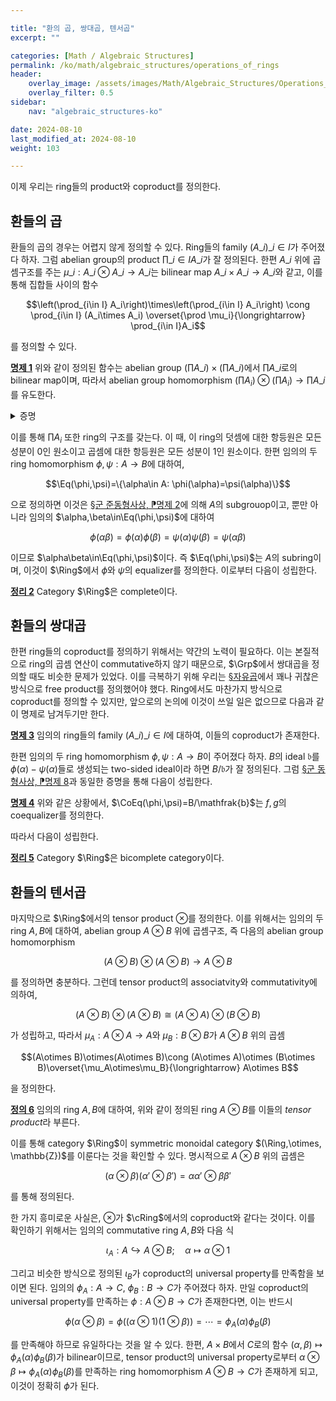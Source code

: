 ```yaml
---

title: "환의 곱, 쌍대곱, 텐서곱"
excerpt: ""

categories: [Math / Algebraic Structures]
permalink: /ko/math/algebraic_structures/operations_of_rings
header:
    overlay_image: /assets/images/Math/Algebraic_Structures/Operations_of_rings.png
    overlay_filter: 0.5
sidebar: 
    nav: "algebraic_structures-ko"

date: 2024-08-10
last_modified_at: 2024-08-10
weight: 103

---
```


이제 우리는 ring들의 product와 coproduct를 정의한다. 

## 환들의 곱

환들의 곱의 경우는 어렵지 않게 정의할 수 있다. Ring들의 family $(A\_i)\_{i\in I}$가 주어졌다 하자. 그럼 abelian group의 product $\prod\_{i\in I}A\_i$가 잘 정의된다. 한편 $A\_i$ 위에 곱셈구조를 주는 $\mu\_i: A\_i\otimes A\_i \rightarrow A\_i$는 bilinear map $A\_i\times A\_i \rightarrow A\_i$와 같고, 이를 통해 집합들 사이의 함수

$$\left(\prod_{i\in I} A_i\right)\times\left(\prod_{i\in I} A_i\right) \cong \prod_{i\in I} (A_i\times A_i) \overset{\prod \mu_i}{\longrightarrow} \prod_{i\in I}A_i$$

를 정의할 수 있다.

<div class="proposition" markdown="1">

<ins id="prop1">**명제 1**</ins> 위와 같이 정의된 함수는 abelian group $\left(\prod A\_i\right)\times\left(\prod A\_i\right)$에서 $\prod A\_i$로의 bilinear map이며, 따라서 abelian group homomorphism $\left(\prod A_i\right)\otimes\left(\prod A_i\right) \rightarrow \prod A\_i$를 유도한다. 

</div>
<details class="proof" markdown="1">
<summary>증명</summary>

위의 함수를 직접 원소로 나타내면, $\prod A\_i$의 원소들은 순서쌍 $(\alpha\_i)\_{i\in I}$의 꼴이며, 두 원소 $(\alpha\_i)\_{i\in I}, (\beta\_i)\_{i\in I}\in \prod A\_i$에 대해 이들 둘을 위 함수에 넣은 결과는

$$(\alpha_i)_{i\in I}(\beta_i)_{i\in I}=(\alpha_i\beta_i)_{i\in I}$$

을 통해 곱셈이 주어지게 된다. 즉 주어진 함수는 두 원소의 성분별로 곱셈을 하는 함수이다. 이제 bilinearity 또한 성분별로 확인할 수 있다. 

</details>

이를 통해 $\prod A_i$ 또한 ring의 구조를 갖는다. 이 때, 이 ring의 덧셈에 대한 항등원은 모든 성분이 $0$인 원소이고 곱셈에 대한 항등원은 모든 성분이 $1$인 원소이다. 한편 임의의 두 ring homomorphism $\phi,\psi:A \rightarrow B$에 대하여, 

$$\Eq(\phi,\psi)=\{\alpha\in A: \phi(\alpha)=\psi(\alpha)\}$$

으로 정의하면 이것은 [§군 준동형사상, ⁋명제 2](/ko/math/algebraic_structures/group_homomorphisms#prop2)에 의해 $A$의 subgrouop이고, 뿐만 아니라 임의의 $\alpha,\beta\in\Eq(\phi,\psi)$에 대하여

$$\phi(\alpha\beta)=\phi(\alpha)\phi(\beta)=\psi(\alpha)\psi(\beta)=\psi(\alpha\beta)$$

이므로 $\alpha\beta\in\Eq(\phi,\psi)$이다. 즉 $\Eq(\phi,\psi)$는 $A$의 subring이며, 이것이 $\Ring$에서 $\phi$와 $\psi$의 equalizer를 정의한다. 이로부터 다음이 성립한다.

<div class="proposition" markdown="1">

<ins id="thm2">**정리 2**</ins> Category $\Ring$은 complete이다. 

</div>

## 환들의 쌍대곱

한편 ring들의 coproduct를 정의하기 위해서는 약간의 노력이 필요하다. 이는 본질적으로 ring의 곱셈 연산이 commutative하지 않기 때문으로, $\Grp$에서 쌍대곱을 정의할 때도 비슷한 문제가 있었다. 이를 극복하기 위해 우리는 [§자유곱](/ko/math/algebraic_structures/free_products)에서 꽤나 귀찮은 방식으로 free product를 정의했어야 했다. Ring에서도 마찬가지 방식으로 coproduct를 정의할 수 있지만, 앞으로의 논의에 이것이 쓰일 일은 없으므로 다음과 같이 명제로 남겨두기만 한다. 

<div class="proposition" markdown="1">

<ins id="prop3">**명제 3**</ins> 임의의 ring들의 family $(A\_i)\_{i\in I}$에 대하여, 이들의 coproduct가 존재한다. 

</div>

한편 임의의 두 ring homomorphism $\phi,\psi:A \rightarrow B$이 주어졌다 하자. $B$의 ideal $\mathfrak{b}$를 $\phi(\alpha)-\psi(\alpha)$들로 생성되는 two-sided ideal이라 하면 $B/\mathfrak{b}$가 잘 정의된다. 그럼 [§군 동형사상, ⁋명제 8](/ko/math/algebraic_structures/isomorphism_theorems#prop8)과 동일한 증명을 통해 다음이 성립한다.

<div class="proposition" markdown="1">

<ins id="prop4">**명제 4**</ins> 위와 같은 상황에서, $\CoEq(\phi,\psi)=B/\mathfrak{b}$는 $f,g$의 coequalizer를 정의한다.

</div>

따라서 다음이 성립한다. 

<div class="proposition" markdown="1">

<ins id="thm5">**정리 5**</ins> Category $\Ring$은 bicomplete category이다.

</div>

## 환들의 텐서곱

마지막으로 $\Ring$에서의 tensor product $\otimes$를 정의한다. 이를 위해서는 임의의 두 ring $A,B$에 대하여, abelian group $A\otimes B$ 위에 곱셈구조, 즉 다음의 abelian group homomorphism

$$(A\otimes B)\otimes(A\otimes B) \rightarrow A\otimes B$$

를 정의하면 충분하다. 그런데 tensor product의 associatvity와 commutativity에 의하여, 

$$(A\otimes B)\otimes(A\otimes B)\cong (A\otimes A)\otimes (B\otimes B)$$

가 성립하고, 따라서 $\mu_A:A\otimes A \rightarrow A$와 $\mu_B: B\otimes B$가 $A\otimes B$ 위의 곱셈

$$(A\otimes B)\otimes(A\otimes B)\cong (A\otimes A)\otimes (B\otimes B)\overset{\mu_A\otimes\mu_B}{\longrightarrow} A\otimes B$$

을 정의한다.

<div class="definition" markdown="1">

<ins id="def6">**정의 6**</ins> 임의의 ring $A,B$에 대하여, 위와 같이 정의된 ring $A\otimes B$를 이들의 *tensor product*라 부른다. 

</div>

이를 통해 category $\Ring$이 symmetric monoidal category $(\Ring,\otimes, \mathbb{Z})$를 이룬다는 것을 확인할 수 있다. 명시적으로 $A\otimes B$ 위의 곱셈은

$$(\alpha\otimes \beta)(\alpha'\otimes \beta')=\alpha\alpha'\otimes \beta\beta'$$

를 통해 정의된다. 

한 가지 흥미로운 사실은, $\otimes$가 $\cRing$에서의 coproduct와 같다는 것이다. 이를 확인하기 위해서는 임의의 commutative ring $A,B$와 다음 식

$$\iota_A: A \hookrightarrow A\otimes B;\quad \alpha\mapsto \alpha\otimes 1$$

그리고 비슷한 방식으로 정의된 $\iota_B$가 coproduct의 universal property를 만족함을 보이면 된다. 임의의 $\phi_A: A \rightarrow C$, $\phi_B: B \rightarrow C$가 주어졌다 하자. 만일 coproduct의 universal property를 만족하는 $\phi: A\otimes B \rightarrow C$가 존재한다면, 이는 반드시

$$\phi(\alpha\otimes \beta)=\phi((\alpha\otimes 1)(1\otimes \beta))=\cdots=\phi_A(\alpha)\phi_B(\beta)$$

를 만족해야 하므로 유일하다는 것을 알 수 있다. 한편, $A\times B$에서 $C$로의 함수 $(\alpha,\beta)\mapsto \phi_A(\alpha)\phi_B(\beta)$가 bilinear이므로, tensor product의 universal property로부터 $\alpha\otimes \beta\mapsto \phi_A(\alpha)\phi_B(\beta)$를 만족하는 ring homomorphism $A\otimes B \rightarrow C$가 존재하게 되고, 이것이 정확히 $\phi$가 된다. 
